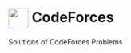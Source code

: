 # <a href="https://codeforces.com/profile/nishant7372" target="blank"><img align="center" src="https://raw.githubusercontent.com/rahuldkjain/github-profile-readme-generator/master/src/images/icons/Social/codeforces.svg" height="40" width="40" padding="10"/></a> CodeForces

Solutions of CodeForces Problems
